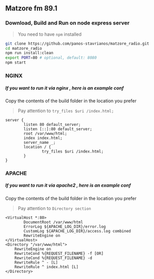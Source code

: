 ## Matzore fm 89.1
 
### Download, Build and Run on node express server
> You need to have `npm` installed 

```sh
git clone https://github.com/panos-stavrianos/matzore_radio.git
cd matzore_radio
npm run install:clean
export PORT=80 # optional, default: 8080
npm start
```
### NGINX 
##### If you want to run it via nginx , here is an example conf
Copy the contents of the build folder in the location you prefer

> Pay attention to `try_files $uri /index.html;`

```nginxconf
server {
        listen 80 default_server;
        listen [::]:80 default_server;
        root /var/www/html;
        index index.html;
        server_name _;
        location / {
                try_files $uri /index.html;
        }
}

```

### APACHE 
##### If you want to run it via apache2 , here is an example conf
Copy the contents of the build folder in the location you prefer

> Pay attention to `Directory section`

```apacheconf
<VirtualHost *:80>
        DocumentRoot /var/www/html
        ErrorLog ${APACHE_LOG_DIR}/error.log
        CustomLog ${APACHE_LOG_DIR}/access.log combined
        RewriteEngine on
</VirtualHost>
<Directory "/var/www/html">
    RewriteEngine on
    RewriteCond %{REQUEST_FILENAME} -f [OR]
    RewriteCond %{REQUEST_FILENAME} -d
    RewriteRule ^ - [L]
    RewriteRule ^ index.html [L]
</Directory>
```

